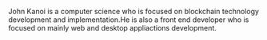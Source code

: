 John Kanoi is a computer science who is focused on blockchain technology development and implementation.He is also a front end developer who is focused on mainly web and desktop appliactions development. 
